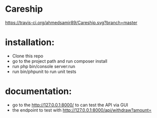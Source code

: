 # Careship
https://travis-ci.org/ahmedsamir89/Careship.svg?branch=master

# installation:
  - Clone this repo
  - go to the project path and run composer install
  - run php bin/console server:run
  - run bin/phpunit to run unit tests
  
# documentation:

  - go to the http://127.0.0.1:8000/ to can test the API via GUI
  - the endpoint to test with http://127.0.0.1:8000/api/withdraw?amount= 


